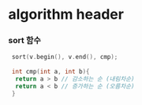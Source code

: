 # algorithm header

### sort 함수

``` c++
 sort(v.begin(), v.end(), cmp);
 
 int cmp(int a, int b){
  return a > b // 감소하는 순 (내림차순)
  return a < b // 증가하는 순 (오름차순)
 }
```
